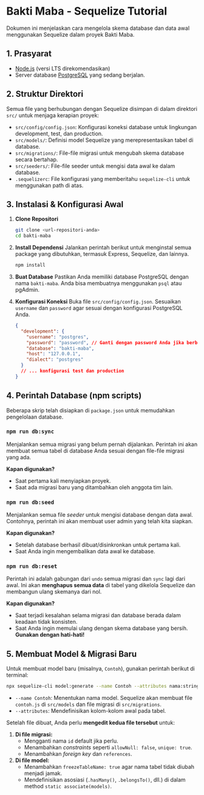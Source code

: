 # Bakti Maba - Sequelize Tutorial

Dokumen ini menjelaskan cara mengelola skema database dan data awal menggunakan Sequelize dalam proyek Bakti Maba.

## 1. Prasyarat

- [Node.js](https://nodejs.org/) (versi LTS direkomendasikan)
- Server database [PostgreSQL](https://www.postgresql.org/download/) yang sedang berjalan.

## 2. Struktur Direktori

Semua file yang berhubungan dengan Sequelize disimpan di dalam direktori `src/` untuk menjaga kerapian proyek:

- `src/config/config.json`: Konfigurasi koneksi database untuk lingkungan development, test, dan production.
- `src/models/`: Definisi model Sequelize yang merepresentasikan tabel di database.
- `src/migrations/`: File-file migrasi untuk mengubah skema database secara bertahap.
- `src/seeders/`: File-file seeder untuk mengisi data awal ke dalam database.
- `.sequelizerc`: File konfigurasi yang memberitahu `sequelize-cli` untuk menggunakan path di atas.

## 3. Instalasi & Konfigurasi Awal

1.  **Clone Repositori**
    ```bash
    git clone <url-repositori-anda>
    cd bakti-maba
    ```

2.  **Install Dependensi**
    Jalankan perintah berikut untuk menginstal semua package yang dibutuhkan, termasuk Express, Sequelize, dan lainnya.
    ```bash
    npm install
    ```

3.  **Buat Database**
    Pastikan Anda memiliki database PostgreSQL dengan nama `bakti-maba`. Anda bisa membuatnya menggunakan `psql` atau pgAdmin.

4.  **Konfigurasi Koneksi**
    Buka file `src/config/config.json`. Sesuaikan `username` dan `password` agar sesuai dengan konfigurasi PostgreSQL Anda.
    ```json
    {
      "development": {
        "username": "postgres",
        "password": "password", // Ganti dengan password Anda jika berbeda
        "database": "bakti-maba",
        "host": "127.0.0.1",
        "dialect": "postgres"
      }
      // ... konfigurasi test dan production
    }
    ```

## 4. Perintah Database (npm scripts)

Beberapa skrip telah disiapkan di `package.json` untuk memudahkan pengelolaan database.

### `npm run db:sync`

Menjalankan semua migrasi yang belum pernah dijalankan. Perintah ini akan membuat semua tabel di database Anda sesuai dengan file-file migrasi yang ada.

**Kapan digunakan?**
- Saat pertama kali menyiapkan proyek.
- Saat ada migrasi baru yang ditambahkan oleh anggota tim lain.

### `npm run db:seed`

Menjalankan semua file *seeder* untuk mengisi database dengan data awal. Contohnya, perintah ini akan membuat user admin yang telah kita siapkan.

**Kapan digunakan?**
- Setelah database berhasil dibuat/disinkronkan untuk pertama kali.
- Saat Anda ingin mengembalikan data awal ke database.

### `npm run db:reset`

Perintah ini adalah gabungan dari `undo` semua migrasi dan `sync` lagi dari awal. Ini akan **menghapus semua data** di tabel yang dikelola Sequelize dan membangun ulang skemanya dari nol.

**Kapan digunakan?**
- Saat terjadi kesalahan selama migrasi dan database berada dalam keadaan tidak konsisten.
- Saat Anda ingin memulai ulang dengan skema database yang bersih. **Gunakan dengan hati-hati!**

## 5. Membuat Model & Migrasi Baru

Untuk membuat model baru (misalnya, `Contoh`), gunakan perintah berikut di terminal:

```bash
npx sequelize-cli model:generate --name Contoh --attributes nama:string,deskripsi:text
```

- `--name Contoh`: Menentukan nama model. Sequelize akan membuat file `contoh.js` di `src/models` dan file migrasi di `src/migrations`.
- `--attributes`: Mendefinisikan kolom-kolom awal pada tabel.

Setelah file dibuat, Anda perlu **mengedit kedua file tersebut** untuk:
1.  **Di file migrasi:**
    - Mengganti nama `id` default jika perlu.
    - Menambahkan *constraints* seperti `allowNull: false`, `unique: true`.
    - Menambahkan *foreign key* dan `references`.
2.  **Di file model:**
    - Menambahkan `freezeTableName: true` agar nama tabel tidak diubah menjadi jamak.
    - Mendefinisikan asosiasi (`.hasMany()`, `.belongsTo()`, dll.) di dalam method `static associate(models)`. 